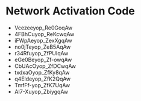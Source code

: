 # Network Activation Code
* Vcezeeyop_Re0GoqAw
* 4FBhCuyop_ReKcwqAw
* iFWpAeyop_ZexXgqAw
* no0jTeyop_ZeB5AqAw
* r34Rfuyop_ZfPUIqAw
* eGe0Beyop_Zf-owqAw
* CbUAcOyop_ZfDCwqAw
* txdxaOyop_ZfKy8qAw
* q4Eldeyop_ZfK2QqAw
* TmfFf-yop_ZfK7UqAw
* AI7-Xuyop_ZbiygqAw